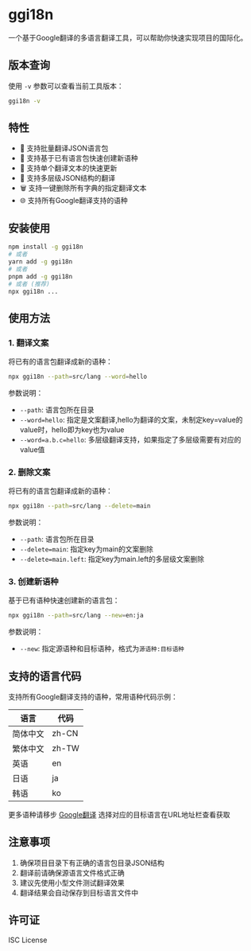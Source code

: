# ggi18n

一个基于Google翻译的多语言翻译工具，可以帮助你快速实现项目的国际化。

## 版本查询

使用 `-v` 参数可以查看当前工具版本：

```bash
ggi18n -v
```

## 特性

- 🚀 支持批量翻译JSON语言包
- 🔄 支持基于已有语言包快速创建新语种
- 📝 支持单个翻译文本的快速更新
- 🎯 支持多层级JSON结构的翻译
- 🗑️ 支持一键删除所有字典的指定翻译文本
- 🌐 支持所有Google翻译支持的语种

## 安装使用

```bash
npm install -g ggi18n
# 或者
yarn add -g ggi18n
# 或者
pnpm add -g ggi18n
# 或者 (推荐)
npx ggi18n ...
```

## 使用方法

### 1. 翻译文案

将已有的语言包翻译成新的语种：

```bash
npx ggi18n --path=src/lang --word=hello
```

参数说明：

- `--path`: 语言包所在目录
- `--word=hello`: 指定是文案翻译,hello为翻译的文案，未制定key=value的value时，hello即为key也为value
- `--word=a.b.c=hello`: 多层级翻译支持，如果指定了多层级需要有对应的value值

### 2. 删除文案

将已有的语言包翻译成新的语种：

```bash
npx ggi18n --path=src/lang --delete=main
```

参数说明：

- `--path`: 语言包所在目录
- `--delete=main`: 指定key为main的文案删除
- `--delete=main.left`: 指定key为main.left的多层级文案删除

### 3. 创建新语种

基于已有语种快速创建新的语言包：

```bash
npx ggi18n --path=src/lang --new=en:ja
```

参数说明：

- `--new`: 指定源语种和目标语种，格式为`源语种:目标语种`

## 支持的语言代码

支持所有Google翻译支持的语种，常用语种代码示例：

| 语言 | 代码 |
|------|------|
| 简体中文 | zh-CN |
| 繁体中文 | zh-TW |
| 英语 | en |
| 日语 | ja |
| 韩语 | ko |

更多语种请移步 [Google翻译](https://translate.google.com/) 选择对应的目标语言在URL地址栏查看获取

## 注意事项

1. 确保项目目录下有正确的语言包目录JSON结构
2. 翻译前请确保源语言文件格式正确
3. 建议先使用小型文件测试翻译效果
4. 翻译结果会自动保存到目标语言文件中

## 许可证

ISC License
